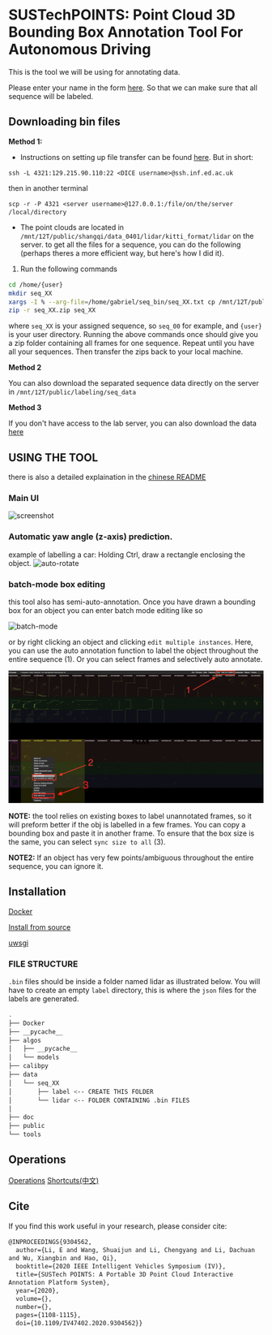 # SUSTechPOINTS: Point Cloud 3D Bounding Box Annotation Tool For Autonomous Driving
This is the tool we will be using for annotating data. 

Please enter your name in the form [here](https://docs.google.com/spreadsheets/d/1nWl4c7pri89lWYz7OTJ2Zf3uB4y2v2eLUVsa5AzVjJk/edit?usp=sharing). So that we can make sure that all sequence will be labeled.

## Downloading bin files 

**Method 1:**

- Instructions on setting up file transfer can be found [here](https://docs.google.com/document/d/10QmpV0-8-sQTcIEvfgU8UzU3qZ8N_S5xbMDKM9frzfI/edit#). But in short:
```bin
ssh -L 4321:129.215.90.110:22 <DICE username>@ssh.inf.ed.ac.uk
```
then in another terminal 
```bin
scp -r -P 4321 <server username>@127.0.0.1:/file/on/the/server /local/directory
```


- The point clouds are located in `/mnt/12T/public/shangqi/data_0401/lidar/kitti_format/lidar` on the server. to get all the files for a sequence, you can do the following (perhaps theres a more efficient way, but here's how I did it). 

1. Run the following commands

```bash
cd /home/{user} 
mkdir seq_XX
xargs -I % --arg-file=/home/gabriel/seq_bin/seq_XX.txt cp /mnt/12T/public/shangqi/data_0401/lidar/kitti_format/lidar/% /home/{user}/seq_XX/
zip -r seq_XX.zip seq_XX
```

where `seq_XX` is your assigned sequence, so `seq_00` for example, and `{user}` is your user directory. Running the above commands once should give you a zip folder containing all frames for one sequence. Repeat until you have all your sequences. Then transfer the zips back to your local machine.

**Method 2**

You can also download the separated sequence data directly on the server in ```/mnt/12T/public/labeling/seq_data```

**Method 3**

If you don't have access to the lab server, you can also download the data [here](https://drive.google.com/drive/folders/1iSpwj1byRBL0W1Fn0_okv6CTYl94oIc5)

## USING THE TOOL
there is also a detailed explaination in the [chinese README](README_cn.md)

### Main UI
![screenshot](./doc/main-ui.png)


### Automatic yaw angle (z-axis) prediction.
example of labelling a car: Holding Ctrl, draw a rectangle enclosing the object.
![auto-rotate](./doc/auto-rotate.gif)

### batch-mode box editing

this tool also has semi-auto-annotation. Once you have drawn a bounding box for an object you can enter batch mode editing like so

![batch-mode](./doc/auto-anno-car.gif)

or by right clicking an object and clicking `edit multiple instances`. Here, you can use the auto annotation function to label the object throughout the entire sequence (1). Or you can select frames and selectively auto annotate. 

![batch-mode](./doc/auto.png)

**NOTE:** the tool relies on existing boxes to label unannotated frames, so it will preform better if the obj is labelled in a few frames. You can copy a bounding box and paste it in another frame. To ensure that the box size is the same, you can select `sync size to all` (3). 

**NOTE2:** If an object has very few points/ambiguous throughout the entire sequence, you can ignore it. 

## Installation

[Docker](./doc/docker.md)

[Install from source](./doc/install_from_source.md)

[uwsgi](./doc/deploy_server.md)


### FILE STRUCTURE

`.bin` files should be inside a folder named lidar as illustrated below. You will have to create an empty `label` directory, this is where the `json` files for the labels are generated. 

```bash
.
├── Docker
├── __pycache__
├── algos
│   ├── __pycache__
│   └── models
├── calibpy
├── data
│   └── seq_XX
│       ├── label <-- CREATE THIS FOLDER 
│       └── lidar <-- FOLDER CONTAINING .bin FILES
│       
├── doc
├── public
└── tools
```


## Operations

[Operations](./doc/operations.md)
[Shortcuts(中文)](./doc/shortcuts_cn.md)




## Cite

If you find this work useful in your research, please consider cite:
```
@INPROCEEDINGS{9304562,
  author={Li, E and Wang, Shuaijun and Li, Chengyang and Li, Dachuan and Wu, Xiangbin and Hao, Qi},
  booktitle={2020 IEEE Intelligent Vehicles Symposium (IV)}, 
  title={SUSTech POINTS: A Portable 3D Point Cloud Interactive Annotation Platform System}, 
  year={2020},
  volume={},
  number={},
  pages={1108-1115},
  doi={10.1109/IV47402.2020.9304562}}
  
```
